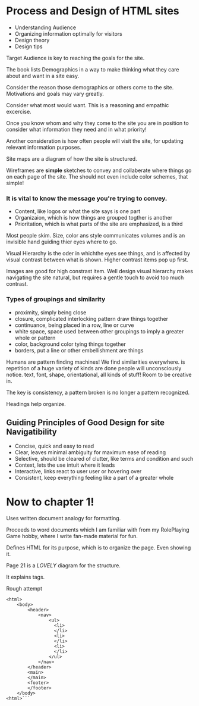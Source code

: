 # Process and Design of HTML sites

* Understanding Audience
* Organizing information optimally for visitors
* Design theory
* Design tips


Target Audience is key to reaching the goals for the site.

The book lists Demographics in a way to make thinking what they care about and want in a site easy.

Consider the reason those demographics or others come to the site. Motivations and goals may vary greatly.

Consider what most would want. This is a reasoning and empathic excercise.

Once you know whom and why they come to the site you are in position to consider what information they need and in what priority!

Another consideration is how often people will visit the site, for updating relevant information purposes.

Site maps are a diagram of how the site is structured.

Wireframes are **simple** sketches to convey and collaberate where things go on each page of the site. The should not even include color schemes, that simple!

### It is vital to know the message you're trying to convey. 

* Content, like logos or what the site says is one part
* Organizaion, which is how things are grouped togther is another
* Prioritation, which is what parts of the site are emphasized, is a third

Most people skim. Size, color ans style communicates volumes and is an invisible hand guiding thier eyes where to go.

Visual Hierarchy is the oder in whichthe eyes see things, and is affected by visual contrast between what is shown. Higher contrast items pop up first.

Images are good for high constrast item. Well design visual hierarchy makes navigating the site natural, but requires a gentle touch to avoid too much contrast.

### Types of groupings and similarity

* proximity, simply being close
* closure, complicated interlocking pattern draw things together
* continuance, being placed in a row, line or curve
* white space, space used between other groupings to imply a greater whole or pattern 
* color, background color tying things together
* borders, put a line or other embellishment are things

Humans are pattern finding machines! We find similarities everywhere. is repetition of a huge variety of kinds are done people will unconsciously notice. text, font, shape, orientational, all kinds of stuff! Room to be creative in.

The key is consistency, a pattern broken is no longer a pattern recognized.

Headings help organize.

## Guiding Principles of Good Design for site Navigatibility

* Concise, quick and easy to read
* Clear, leaves minimal ambiguity for maximum ease of reading
* Selective, should be cleared of clutter, like terms and condition and such
* Context, lets the use intuit where it leads
* Interactive, links react to user user or hovering over
* Consistent, keep everything feeling like a part of a greater whole

# Now to chapter 1!

Uses written document analogy for formatting.

Proceeds to word documents which I am familiar with from my RolePlaying Game hobby, where I write fan-made material for fun.

Defines HTML for its purpose, which is to organize the page. Even showing it.

<!-- (right-click and choose view source code, that how I used to try and puzzle out elements back in geocities days, lol wish I really understood what I was doing back then) -->

Page 21 is a _LOVELY_ diagram for the structure.

It explains tags.

Rough attempt

```<!DOCTYPEHTML>
<html>
    <body>
        <header>
            <nav>
                <ul>
                  <li>
                  </li>
                  <li>
                  </li>
                  <li>
                  </li>
                </ul>
            </nav>
        </header>
        <main>
        </main>
        <footer>
        </footer>
    </body>
<html>```